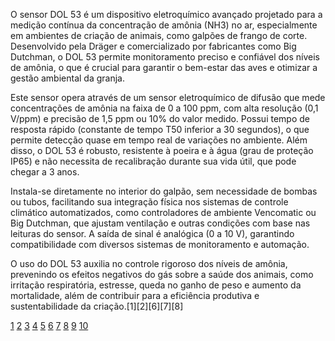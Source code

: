 O sensor DOL 53 é um dispositivo eletroquímico avançado projetado para a medição contínua da concentração de amônia (NH3) no ar, especialmente em ambientes de criação de animais, como galpões de frango de corte. Desenvolvido pela Dräger e comercializado por fabricantes como Big Dutchman, o DOL 53 permite monitoramento preciso e confiável dos níveis de amônia, o que é crucial para garantir o bem-estar das aves e otimizar a gestão ambiental da granja.

Este sensor opera através de um sensor eletroquímico de difusão que mede concentrações de amônia na faixa de 0 a 100 ppm, com alta resolução (0,1 V/ppm) e precisão de 1,5 ppm ou 10% do valor medido. Possui tempo de resposta rápido (constante de tempo T50 inferior a 30 segundos), o que permite detecção quase em tempo real de variações no ambiente. Além disso, o DOL 53 é robusto, resistente à poeira e à água (grau de proteção IP65) e não necessita de recalibração durante sua vida útil, que pode chegar a 3 anos.

Instala-se diretamente no interior do galpão, sem necessidade de bombas ou tubos, facilitando sua integração física nos sistemas de controle climático automatizados, como controladores de ambiente Vencomatic ou Big Dutchman, que ajustam ventilação e outras condições com base nas leituras do sensor. A saída de sinal é analógica (0 a 10 V), garantindo compatibilidade com diversos sistemas de monitoramento e automação.

O uso do DOL 53 auxilia no controle rigoroso dos níveis de amônia, prevenindo os efeitos negativos do gás sobre a saúde dos animais, como irritação respiratória, estresse, queda no ganho de peso e aumento da mortalidade, além de contribuir para a eficiência produtiva e sustentabilidade da criação.[1][2][6][7][8]

[1](https://admin-restrita.bigdutchman.com.br/uploads/product_files/product-39/CatalogoDOL-p05zKlHYDLQJwKn.pdf)
[2](https://www.crodeon.com/products/ammonia-sensor)
[3](https://www.dol-sensors.com/products/dol-53-ammonia-sensor/)
[4](https://www.daltonsupplies.com/products/dol-53-ammonia-sensor-nh3)
[5](https://www.qcsupply.com/products/dol-sensors-dol-53-ammonia-sensor)
[6](https://www.agriexpo.online/pt/prod/big-dutchman/product-171220-52040.html)
[7](https://www.lansnivotherm.nl/files/upload/324/dol-53-ammonia-sensor.pdf)
[8](https://www.skov.com/en/products/climate-sensors/dol-53-ammonia-sensor/)
[9](https://www.dacpol.eu/en/dol-53-ammonia-sensor-nh3-29747/product/dol-53-ammonia-sensor-nh3)
[10](https://repuestosparagranjas.com/en/140247-dol-53-ammonia-sensor-sereniti-ammonia-probe)
